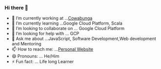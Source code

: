 ### Hi there 👋

- 🔭 I’m currently working at ...[Cowabunga](www.cowabunga.co.za)
- 🌱 I’m currently learning ...Google Cloud Platform, Scala
- 👯 I’m looking to collaborate on ... Google Cloud Platform
- 🤔 I’m looking for help with ... GCP
- 💬 Ask me about ...JavaScript, Software Development,Web development and Mentoring
- 📫 How to reach me: ...[Personal Website](www.sibabalweqamata.co.za)
- 😄 Pronouns: ... He/Him
- ⚡ Fun fact: ... Life long Learner
